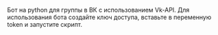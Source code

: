 Бот на python для группы в ВК с использованием Vk-API. Для использования бота создайте ключ доступа, вставьте в переменную token и запустите скрипт.

